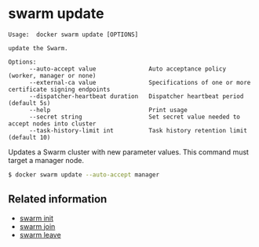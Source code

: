 <!--[metadata]>
+++
title = "swarm update"
description = "The swarm update command description and usage"
keywords = ["swarm, update"]
advisory = "rc"
[menu.main]
parent = "smn_cli"
+++
<![end-metadata]-->

# swarm update

    Usage:  docker swarm update [OPTIONS]

    update the Swarm.

    Options:
          --auto-accept value               Auto acceptance policy (worker, manager or none)
          --external-ca value               Specifications of one or more certificate signing endpoints
          --dispatcher-heartbeat duration   Dispatcher heartbeat period (default 5s)
          --help                            Print usage
          --secret string                   Set secret value needed to accept nodes into cluster
          --task-history-limit int          Task history retention limit (default 10)

Updates a Swarm cluster with new parameter values. This command must target a manager node.


```bash
$ docker swarm update --auto-accept manager
```

## Related information

* [swarm init](swarm_init.md)
* [swarm join](swarm_join.md)
* [swarm leave](swarm_leave.md)

